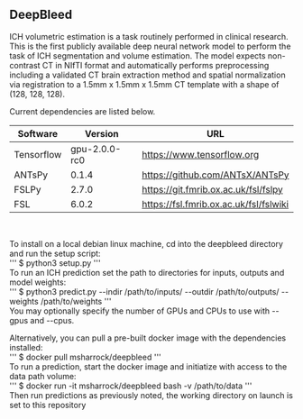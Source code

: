 ## DeepBleed

ICH volumetric estimation is a task routinely performed in clinical research. This is the first publicly available deep neural network model to perform the task of ICH segmentation and volume estimation. The model expects non-contrast CT in NIfTI format and automatically performs preprocessing including a validated CT brain extraction method and spatial normalization via registration to a 1.5mm x 1.5mm x 1.5mm CT template with a shape of (128, 128, 128). 
 <br/>


Current dependencies are listed below. 

Software | Version | URL
------------ | ------------- | -------------
Tensorflow | gpu-2.0.0-rc0 | https://www.tensorflow.org
ANTsPy | 0.1.4 | https://github.com/ANTsX/ANTsPy
FSLPy | 2.7.0 | https://git.fmrib.ox.ac.uk/fsl/fslpy
FSL | 6.0.2 | https://fsl.fmrib.ox.ac.uk/fsl/fslwiki
<br/>

To install on a local debian linux machine, cd into the deepbleed directory and run the setup script:<br/>
'''
$ python3 setup.py 
'''
<br/>
To run an ICH prediction set the path to directories for inputs, outputs and model weights:<br/>
'''
$ python3 predict.py --indir /path/to/inputs/ --outdir /path/to/outputs/ --weights /path/to/weights 
'''
<br/>
You may optionally specify the number of GPUs and CPUs to use with --gpus and --cpus.

Alternatively, you can pull a pre-built docker image with the dependencies installed:<br/>
'''
$ docker pull msharrock/deepbleed 
'''
<br/>
To run a prediction, start the docker image and initiatize with access to the data path volume:<br/>
'''
$ docker run -it msharrock/deepbleed bash -v /path/to/data 
'''
<br/> 
Then run predictions as previously noted, the working directory on launch is set to this repository<br/> 

